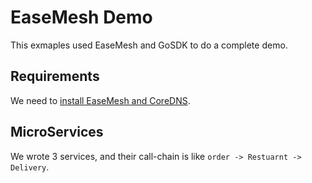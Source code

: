 # EaseMesh Demo

This exmaples used EaseMesh and GoSDK to do a complete demo.

## Requirements

We need to [install EaseMesh and CoreDNS](https://github.com/megaease/easemesh/blob/main/docs/install.md).

## MicroServices

We wrote 3 services, and their call-chain is like `order -> Restuarnt -> Delivery`.
